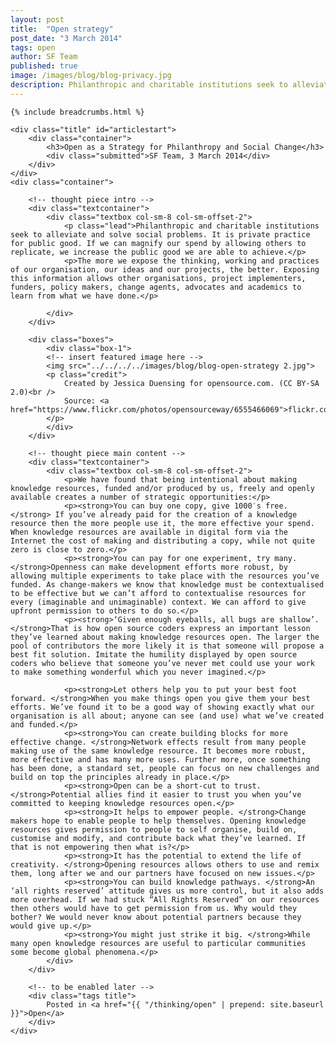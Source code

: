 ```yaml
---
layout: post
title:  "Open strategy"
post_date: "3 March 2014"
tags: open
author: SF Team
published: true
image: /images/blog/blog-privacy.jpg
description: Philanthropic and charitable institutions seek to alleviate and solve social problems. It is private practice for....
---
```

<div class="page-wrapper">
<!-- Featured Thinking Banner -->    
<section class="header-10-sub v-center">
														<!-- insert featured image here -->
    <div class="background" style="background-image: url(../../../../images/blog/blog-open-strategy.jpg);"></div>
    <div>
        <div class="container">
        </div>
        <a class="control-btn fui-arrow-down" data-scroll href="#articlestart"> </a>
    </div>
</section>

<!-- Everything after this should be Editable as content -->
<section class="blog-1">

	{% include breadcrumbs.html %}
    
    <div class="title" id="articlestart">
        <div class="container">
            <h3>Open as a Strategy for Philanthropy and Social Change</h3>
            <div class="submitted">SF Team, 3 March 2014</div>
        </div>
    </div>
    <div class="container">
    
    	<!-- thought piece intro -->
        <div class="textcontainer">
        	<div class="textbox col-sm-8 col-sm-offset-2">
                <p class="lead">Philanthropic and charitable institutions seek to alleviate and solve social problems. It is private practice for public good. If we can magnify our spend by allowing others to replicate, we increase the public good we are able to achieve.</p>
                <p>The more we expose the thinking, working and practices of our organisation, our ideas and our projects, the better. Exposing this information allows other organisations, project implementers, funders, policy makers, change agents, advocates and academics to learn from what we have done.</p>
                
            </div>
        </div>
        
        <div class="boxes">
            <div class="box-1">
            <!-- insert featured image here -->
            <img src="../../../../images/blog/blog-open-strategy 2.jpg">
            <p class="credit">
                Created by Jessica Duensing for opensource.com. (CC BY-SA 2.0)<br />
                Source: <a href="https://www.flickr.com/photos/opensourceway/6555466069">flickr.com/photos/opensourceway/6555466069</a>
            </p>
            </div>
        </div>
        
        <!-- thought piece main content -->
        <div class="textcontainer">
        	<div class="textbox col-sm-8 col-sm-offset-2">
                <p>We have found that being intentional about making knowledge resources, funded and/or produced by us, freely and openly available creates a number of strategic opportunities:</p>
                <p><strong>You can buy one copy, give 1000′s free.</strong> If you’ve already paid for the creation of a knowledge resource then the more people use it, the more effective your spend. When knowledge resources are available in digital form via the Internet the cost of making and distributing a copy, while not quite zero is close to zero.</p>
                <p><strong>You can pay for one experiment, try many. </strong>Openness can make development efforts more robust, by allowing multiple experiments to take place with the resources you’ve funded. As change-makers we know that knowledge must be contextualised to be effective but we can’t afford to contextualise resources for every (imaginable and unimaginable) context. We can afford to give upfront permission to others to do so.</p>
                <p><strong>‘Given enough eyeballs, all bugs are shallow’. </strong>That is how open source coders express an important lesson they’ve learned about making knowledge resources open. The larger the pool of contributors the more likely it is that someone will propose a best fit solution. Imitate the humility displayed by open source coders who believe that someone you’ve never met could use your work to make something wonderful which you never imagined.</p>
                
                <p><strong>Let others help you to put your best foot forward. </strong>When you make things open you give them your best efforts. We’ve found it to be a good way of showing exactly what our organisation is all about; anyone can see (and use) what we’ve created and funded.</p>
                <p><strong>You can create building blocks for more effective change. </strong>Network effects result from many people making use of the same knowledge resource. It becomes more robust, more effective and has many more uses. Further more, once something has been done, a standard set, people can focus on new challenges and build on top the principles already in place.</p>
                <p><strong>Open can be a short-cut to trust. </strong>Potential allies find it easier to trust you when you’ve committed to keeping knowledge resources open.</p>
                <p><strong>It helps to empower people. </strong>Change makers hope to enable people to help themselves. Opening knowledge resources gives permission to people to self organise, build on, customise and modify, and contribute back what they’ve learned. If that is not empowering then what is?</p>
                <p><strong>It has the potential to extend the life of creativity. </strong>Opening resources allows others to use and remix them, long after we and our partners have focused on new issues.</p>
                <p><strong>You can build knowledge pathways. </strong>An ‘all rights reserved’ attitude gives us more control, but it also adds more overhead. If we had stuck “All Rights Reserved” on our resources then others would have to get permission from us. Why would they bother? We would never know about potential partners because they would give up.</p>
                <p><strong>You might just strike it big. </strong>While many open knowledge resources are useful to particular communities some become global phenomena.</p>
        	</div>
        </div>
        
		<!-- to be enabled later -->
    	<div class="tags title">
            Posted in <a href="{{ "/thinking/open" | prepend: site.baseurl }}">Open</a>
        </div>
    </div>
</section>

<!-- Everything before this is editable page content -->
